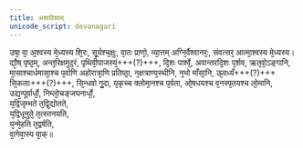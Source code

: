 ```yaml
---
title: अश्वविश्वम्
unicode_script: devanagari
---
```


उषा᳘ वा᳘ अ᳘श्वस्य मे᳘ध्यस्य शि᳘रः, सू᳘र्यश्च᳘क्षुः, वा᳘तः प्राणो᳘, व्या᳘त्तम् अग्नि᳘र्वैश्वानरः᳘, संवत्सर᳘ आत्मा᳘श्वस्य मे᳘ध्यस्य।  
द्यौ᳘ष् पृष्ठ᳘म्, अन्त᳘रिक्षमुद᳘रं, पृथिवी᳘पाजस्यं᳘+++(?)+++, दि᳘शः पार्श्वे᳘, अवान्तरदि᳘शः प᳘र्शव, ऋत᳘वो᳘ऽङ्गानि, मा᳘साश्चार्धमासा᳘श्च प᳘र्वाणि अहोरात्रा᳘णि प्रतिष्ठा᳘, न᳘क्षत्राण्य᳘स्थीनि, न᳘भो माँसा᳘नि, ऊ᳘वध्यँ+++(?)+++ सि᳘कताः+++(?)+++, सि᳘न्धवो गु᳘दा, य᳘कृच्च क्लोमा᳘नश्च प᳘र्वता, ओ᳘षधयश्च व᳘नस्प᳘तयश्च लो᳘मानि,  
उद्य᳘न्पूर्वार्धो᳘, निम्लो᳘चङ्जघनार्धो᳘,  
य᳘द्विजृम्भते त᳘द्वि᳘द्योतते,  
य᳘द्विधूनुते᳘ त᳘त्स्तनयति,  
य᳘न्मे᳘हति त᳘द्वर्षति,  
वा᳘गेवा᳘स्य वा᳘क्॥